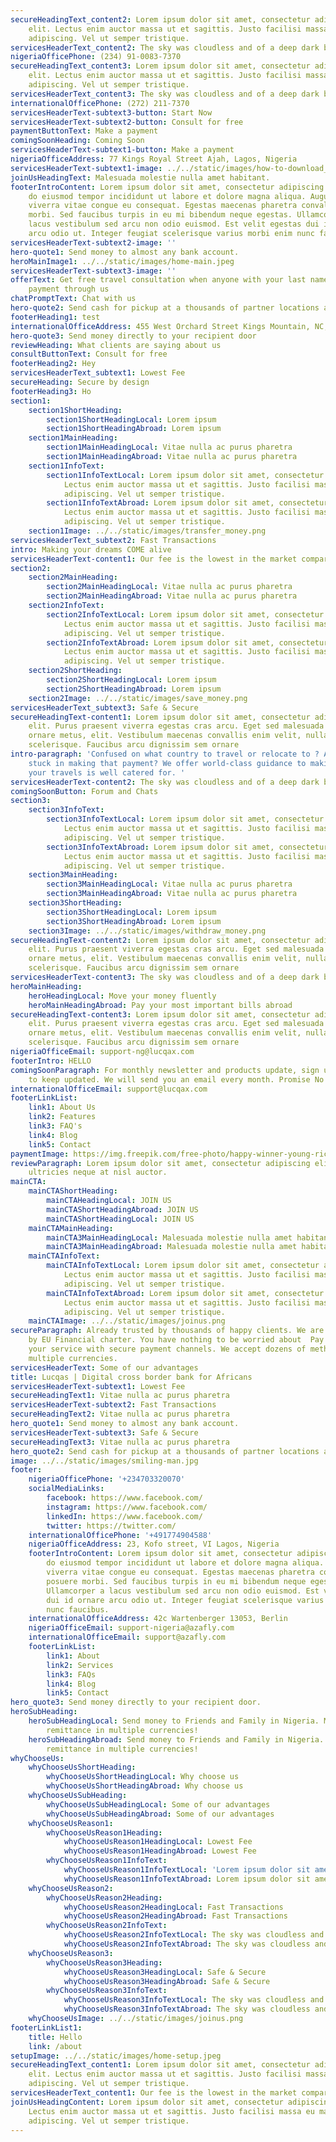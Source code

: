 ```yaml
---
secureHeadingText_content2: Lorem ipsum dolor sit amet, consectetur adipiscing
    elit. Lectus enim auctor massa ut et sagittis. Justo facilisi massa eu mauris
    adipiscing. Vel ut semper tristique.
servicesHeaderText_content2: The sky was cloudless and of a deep dark blue spectacle before.
nigeriaOfficePhone: (234) 91-0083-7370
secureHeadingText_content3: Lorem ipsum dolor sit amet, consectetur adipiscing
    elit. Lectus enim auctor massa ut et sagittis. Justo facilisi massa eu mauris
    adipiscing. Vel ut semper tristique.
servicesHeaderText_content3: The sky was cloudless and of a deep dark blue spectacle before.
internationalOfficePhone: (272) 211-7370
servicesHeaderText-subtext3-button: Start Now
servicesHeaderText-subtext2-button: Consult for free
paymentButtonText: Make a payment
comingSoonHeading: Coming Soon
servicesHeaderText-subtext1-button: Make a payment
nigeriaOfficeAddress: 77 Kings Royal Street Ajah, Lagos, Nigeria
servicesHeaderText-subtext1-image: ../../static/images/how-to-download_youtube-videos_thumb1200_4-3.jpg
joinUsHeadingText: Malesuada molestie nulla amet habitant.
footerIntroContent: Lorem ipsum dolor sit amet, consectetur adipiscing elit, sed
    do eiusmod tempor incididunt ut labore et dolore magna aliqua. Augue lacus
    viverra vitae congue eu consequat. Egestas maecenas pharetra convallis posuere
    morbi. Sed faucibus turpis in eu mi bibendum neque egestas. Ullamcorper a
    lacus vestibulum sed arcu non odio euismod. Est velit egestas dui id ornare
    arcu odio ut. Integer feugiat scelerisque varius morbi enim nunc faucibus.
servicesHeaderText-subtext2-image: ''
hero-quote1: Send money to almost any bank account.
heroMainImage1: ../../static/images/home-main.jpeg
servicesHeaderText-subtext3-image: ''
offerText: Get free travel consultation when anyone with your last name makes a
    payment through us
chatPromptText: Chat with us
hero-quote2: Send cash for pickup at a thousands of partner locations around the world
footerHeading1: test
internationalOfficeAddress: 455 West Orchard Street Kings Mountain, NC, 28097
hero-quote3: Send money directly to your recipient door
reviewHeading: What clients are saying about us
consultButtonText: Consult for free
footerHeading2: Hey
servicesHeaderText_subtext1: Lowest Fee
secureHeading: Secure by design
footerHeading3: Ho
section1:
    section1ShortHeading:
        section1ShortHeadingLocal: Lorem ipsum
        section1ShortHeadingAbroad: Lorem ipsum
    section1MainHeading:
        section1MainHeadingLocal: Vitae nulla ac purus pharetra
        section1MainHeadingAbroad: Vitae nulla ac purus pharetra
    section1InfoText:
        section1InfoTextLocal: Lorem ipsum dolor sit amet, consectetur adipiscing elit.
            Lectus enim auctor massa ut et sagittis. Justo facilisi massa eu mauris
            adipiscing. Vel ut semper tristique.
        section1InfoTextAbroad: Lorem ipsum dolor sit amet, consectetur adipiscing elit.
            Lectus enim auctor massa ut et sagittis. Justo facilisi massa eu mauris
            adipiscing. Vel ut semper tristique.
    section1Image: ../../static/images/transfer_money.png
servicesHeaderText_subtext2: Fast Transactions
intro: Making your dreams COME alive
servicesHeaderText-content1: Our fee is the lowest in the market compared to any other
section2:
    section2MainHeading:
        section2MainHeadingLocal: Vitae nulla ac purus pharetra
        section2MainHeadingAbroad: Vitae nulla ac purus pharetra
    section2InfoText:
        section2InfoTextLocal: Lorem ipsum dolor sit amet, consectetur adipiscing elit.
            Lectus enim auctor massa ut et sagittis. Justo facilisi massa eu mauris
            adipiscing. Vel ut semper tristique.
        section2InfoTextAbroad: Lorem ipsum dolor sit amet, consectetur adipiscing elit.
            Lectus enim auctor massa ut et sagittis. Justo facilisi massa eu mauris
            adipiscing. Vel ut semper tristique.
    section2ShortHeading:
        section2ShortHeadingLocal: Lorem ipsum
        section2ShortHeadingAbroad: Lorem ipsum
    section2Image: ../../static/images/save_money.png
servicesHeaderText_subtext3: Safe & Secure
secureHeadingText-content1: Lorem ipsum dolor sit amet, consectetur adipiscing
    elit. Purus praesent viverra egestas cras arcu. Eget sed malesuada dolor
    ornare metus, elit. Vestibulum maecenas convallis enim velit, nulla amet
    scelerisque. Faucibus arcu dignissim sem ornare
intro-paragraph: 'Confused on what country to travel or relocate to ? Are you
    stuck in making that payment? We offer world-class guidance to making sure
    your travels is well catered for. '
servicesHeaderText-content2: The sky was cloudless and of a deep dark blue spectacle before.
comingSoonButton: Forum and Chats
section3:
    section3InfoText:
        section3InfoTextLocal: Lorem ipsum dolor sit amet, consectetur adipiscing elit.
            Lectus enim auctor massa ut et sagittis. Justo facilisi massa eu mauris
            adipiscing. Vel ut semper tristique.
        section3InfoTextAbroad: Lorem ipsum dolor sit amet, consectetur adipiscing elit.
            Lectus enim auctor massa ut et sagittis. Justo facilisi massa eu mauris
            adipiscing. Vel ut semper tristique.
    section3MainHeading:
        section3MainHeadingLocal: Vitae nulla ac purus pharetra
        section3MainHeadingAbroad: Vitae nulla ac purus pharetra
    section3ShortHeading:
        section3ShortHeadingLocal: Lorem ipsum
        section3ShortHeadingAbroad: Lorem ipsum
    section3Image: ../../static/images/withdraw_money.png
secureHeadingText-content2: Lorem ipsum dolor sit amet, consectetur adipiscing
    elit. Purus praesent viverra egestas cras arcu. Eget sed malesuada dolor
    ornare metus, elit. Vestibulum maecenas convallis enim velit, nulla amet
    scelerisque. Faucibus arcu dignissim sem ornare
servicesHeaderText-content3: The sky was cloudless and of a deep dark blue spectacle before.
heroMainHeading:
    heroHeadingLocal: Move your money fluently
    heroMainHeadingAbroad: Pay your most important bills abroad
secureHeadingText-content3: Lorem ipsum dolor sit amet, consectetur adipiscing
    elit. Purus praesent viverra egestas cras arcu. Eget sed malesuada dolor
    ornare metus, elit. Vestibulum maecenas convallis enim velit, nulla amet
    scelerisque. Faucibus arcu dignissim sem ornare
nigeriaOfficeEmail: support-ng@lucqax.com
footerIntro: HELLO
comingSoonParagraph: For monthly newsletter and products update, sign up below
    to keep updated. We will send you an email every month. Promise No Spam.
internationalOfficeEmail: support@lucqax.com
footerLinkList:
    link1: About Us
    link2: Features
    link3: FAQ's
    link4: Blog
    link5: Contact
paymentImage: https://img.freepik.com/free-photo/happy-winner-young-rich-african-american-man-casual-t-shirt-holding-money_255757-5489.jpg?size=626&ext=jpg
reviewParagraph: Lorem ipsum dolor sit amet, consectetur adipiscing elit. Sed
    ultricies neque at nisl auctor.
mainCTA:
    mainCTAShortHeading:
        mainCTAHeadingLocal: JOIN US
        mainCTAShortHeadingAbroad: JOIN US
        mainCTAShortHeadingLocal: JOIN US
    mainCTAMainHeading:
        mainCTA3MainHeadingLocal: Malesuada molestie nulla amet habitant.
        mainCTA3MainHeadingAbroad: Malesuada molestie nulla amet habitant.
    mainCTAInfoText:
        mainCTAInfoTextLocal: Lorem ipsum dolor sit amet, consectetur adipiscing elit.
            Lectus enim auctor massa ut et sagittis. Justo facilisi massa eu mauris
            adipiscing. Vel ut semper tristique.
        mainCTAInfoTextAbroad: Lorem ipsum dolor sit amet, consectetur adipiscing elit.
            Lectus enim auctor massa ut et sagittis. Justo facilisi massa eu mauris
            adipiscing. Vel ut semper tristique.
    mainCTAImage: ../../static/images/joinus.png
secureParagraph: Already trusted by thousands of happy clients. We are protected
    by EU Financial charter. You have nothing to be worried about  Pay for all
    your service with secure payment channels. We accept dozens of methods across
    multiple currencies.
servicesHeaderText: Some of our advantages
title: Lucqas | Digital cross border bank for Africans
servicesHeaderText-subtext1: Lowest Fee
secureHeadingText1: Vitae nulla ac purus pharetra
servicesHeaderText-subtext2: Fast Transactions
secureHeadingText2: Vitae nulla ac purus pharetra
hero_quote1: Send money to almost any bank account.
servicesHeaderText-subtext3: Safe & Secure
secureHeadingText3: Vitae nulla ac purus pharetra
hero_quote2: Send cash for pickup at a thousands of partner locations around the world.
image: ../../static/images/smiling-man.jpg
footer:
    nigeriaOfficePhone: '+234703320070'
    socialMediaLinks:
        facebook: https://www.facebook.com/
        instagram: https://www.facebook.com/
        linkedIn: https://www.facebook.com/
        twitter: https://twitter.com/
    internationalOfficePhone: '+491774904588'
    nigeriaOfficeAddress: 23, Kofo street, VI Lagos, Nigeria
    footerIntroContent: Lorem ipsum dolor sit amet, consectetur adipiscing elit, sed
        do eiusmod tempor incididunt ut labore et dolore magna aliqua. Augue lacus
        viverra vitae congue eu consequat. Egestas maecenas pharetra convallis
        posuere morbi. Sed faucibus turpis in eu mi bibendum neque egestas.
        Ullamcorper a lacus vestibulum sed arcu non odio euismod. Est velit egestas
        dui id ornare arcu odio ut. Integer feugiat scelerisque varius morbi enim
        nunc faucibus.
    internationalOfficeAddress: 42c Wartenberger 13053, Berlin
    nigeriaOfficeEmail: support-nigeria@azafly.com
    internationalOfficeEmail: support@azafly.com
    footerLinkList:
        link1: About
        link2: Services
        link3: FAQs
        link4: Blog
        link5: Contact
hero_quote3: Send money directly to your recipient door.
heroSubHeading:
    heroSubHeadingLocal: Send money to Friends and Family in Nigeria. Manage your
        remittance in multiple currencies!
    heroSubHeadingAbroad: Send money to Friends and Family in Nigeria. Manage your
        remittance in multiple currencies!
whyChooseUs:
    whyChooseUsShortHeading:
        whyChooseUsShortHeadingLocal: Why choose us
        whyChooseUsShortHeadingAbroad: Why choose us
    whyChooseUsSubHeading:
        whyChooseUsSubHeadingLocal: Some of our advantages
        whyChooseUsSubHeadingAbroad: Some of our advantages
    whyChooseUsReason1:
        whyChooseUsReason1Heading:
            whyChooseUsReason1HeadingLocal: Lowest Fee
            whyChooseUsReason1HeadingAbroad: Lowest Fee
        whyChooseUsReason1InfoText:
            whyChooseUsReason1InfoTextLocal: 'Lorem ipsum dolor sit amet, '
            whyChooseUsReason1InfoTextAbroad: Lorem ipsum dolor sit amet, consectetur adipiscing elit.
    whyChooseUsReason2:
        whyChooseUsReason2Heading:
            whyChooseUsReason2HeadingLocal: Fast Transactions
            whyChooseUsReason2HeadingAbroad: Fast Transactions
        whyChooseUsReason2InfoText:
            whyChooseUsReason2InfoTextLocal: The sky was cloudless and of a deep dark blue spectacle before.
            whyChooseUsReason2InfoTextAbroad: The sky was cloudless and of a deep dark blue spectacle before.
    whyChooseUsReason3:
        whyChooseUsReason3Heading:
            whyChooseUsReason3HeadingLocal: Safe & Secure
            whyChooseUsReason3HeadingAbroad: Safe & Secure
        whyChooseUsReason3InfoText:
            whyChooseUsReason3InfoTextLocal: The sky was cloudless and of a deep dark blue spectacle before.
            whyChooseUsReason3InfoTextAbroad: The sky was cloudless and of a deep dark blue spectacle before.
    whyChooseUsImage: ../../static/images/joinus.png
footerLinkList1:
    title: Hello
    link: /about
setupImage: ../../static/images/home-setup.jpeg
secureHeadingText_content1: Lorem ipsum dolor sit amet, consectetur adipiscing
    elit. Lectus enim auctor massa ut et sagittis. Justo facilisi massa eu mauris
    adipiscing. Vel ut semper tristique.
servicesHeaderText_content1: Our fee is the lowest in the market compared to any other
joinUsHeadingContent: Lorem ipsum dolor sit amet, consectetur adipiscing elit.
    Lectus enim auctor massa ut et sagittis. Justo facilisi massa eu mauris
    adipiscing. Vel ut semper tristique.
---
```

